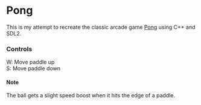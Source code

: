 # Pong

This is my attempt to recreate the classic arcade game [Pong](https://www.youtube.com/watch?v=fiShX2pTz9A) using C++ and SDL2.

### Controls

W: Move paddle up  
S: Move paddle down  

#### Note
The ball gets a slight speed boost when it hits the edge of a paddle.
